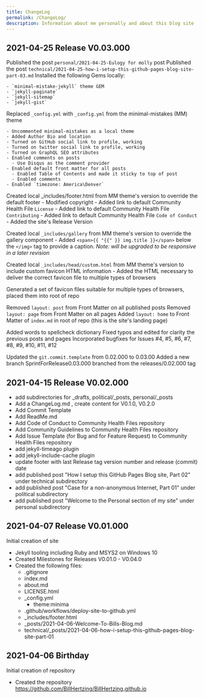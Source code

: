 ```yaml
---
title: ChangeLog
permalink: /ChangeLog/
description: Information about me personally and about this blog site
---
```


## 2021-04-25 Release V0.03.000

Published the post `personal/2021-04-25-Eulogy for molly` post
Published the post `technical/2021-04-25-how-i-setup-this-github-pages-blog-site-part-03.md`
Installed the following Gems locally:
  
    - `minimal-mistake-jekyll` theme GEM 
    - `jekyll-paginate`
    - `jekyll-sitemap`
    - `jekyll-gist`

Replaced `_config.yml` with `_config.yml` from the minimal-mistakes (MM) theme

    - Uncommented minimal-mistakes as a local theme
    - Added Author Bio and location
    - Turned on GitHub social link to profile, working
    - Turned on twitter social link to profile, working
    - Turned on GraphQL SEO attributes
    - Enabled comments on posts
      - Use Disqus as the comment provider
    - Enabled default front matter for all posts
      - Enabled Table of Contents and made it sticky to top of post
      - Enabled comments
    - Enabled `timezone: America\Denver`

Created local _includes/footer.html from MM theme's version to override the default footer
    - Modified copyright
    - Added link to default Community Health File `License`
    - Added link to default Community Health File `Contributing`
    - Added link to default Community Health File `Code of Conduct`
    - Added the site's Release Version

Created local `_includes/gallery` from MM theme's version to override the gallery component
    - Added `<span>{{ "{{" }} img.title }}</span>` below the `</img>` tag to provide a caption. *Note: will be upgraded to be responsive in a later revision*

Created local `_includes/head/custom.html` from MM theme's version to include custom favicon HTML information
    - Added the HTML necessary to deliver the correct favicon file to multiple types of browsers

Generated a set of favicon files suitable for multiple types of browsers, placed them into root of repo

Removed `layout: post` from Front Matter on all published posts
Removed `layout: page` from Front Matter on all pages
Added `layout: home` to Front Matter of `index.md` in root of repo (this is the site's landing page)

Added words to spellcheck dictionary
Fixed typos and edited for clarity the previous posts and pages
Incorporated bugfixes for Issues #4, #5, #6, #7, #8, #9, #10, #11, #12

Updated the `git.commit.template` from 0.02.000 to 0.03.00
Added a new branch SprintForRelease0.03.000 branched from the releases/0.02.000 tag

## 2021-04-15 Release V0.02.000

- add subdirectories for _drafts, political/_posts, personal/_posts
- Add a ChangeLog.md , create content for V0.1.0, V0.2.0
- Add Commit Template
- Add ReadMe.md
- Add Code of Conduct to Community Health Files repository
- Add Community Guidelines  to Community Health Files repository
- Add Issue Template (for Bug and for Feature Request) to Community Health Files repository
- add jekyll-timeago plugin
- add jekyll-include-cache plugin
- update footer with last Release tag version number and release (commit) date
- add published post "How I setup this GitHub Pages Blog site, Part 02" under technical subdirectory
- add published post "Case for a non-anonymous Internet, Part 01" under political subdirectory
- add published post "Welcome to the Personal section of my site" under personal subdirectory

## 2021-04-07 Release V0.01.000

Initial creation of site

- Jekyll tooling including Ruby and MSYS2 on Windows 10
- Created Milestones for Releases V0.01.0 - V0.04.0
- Created the following files:
  - .gitignore
  - index.md
  - about.md
  - LICENSE.html
  - _config.yml
    - theme:minima
  - .github/workflows/deploy-site-to-github.yml
  - _includes/footer.html
  - _posts/2021-04-06-Welcome-To-Bills-Blog.md
  - technical/_posts/2021-04-06-how-i-setup-this-github-pages-blog-site-part-01
  
## 2021-04-06 Birthday

Initial creation of repository

- Created the repository https://github.com/BillHertzing/BillHertzing.github.io
